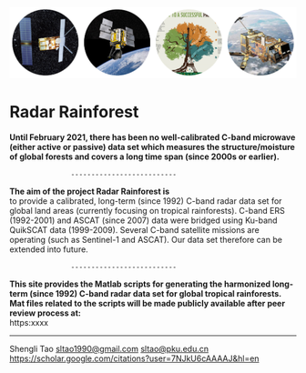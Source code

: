 

![C-band Radar sensors for monitoring tropical forests--key to a successful paris agreement](images/radar_forest.png)


                                                                           
# Radar Rainforest <br/>
**Until February 2021, there has been no well-calibrated C-band microwave (either active or passive) data set which measures the structure/moisture of global forests and covers a long time span (since 2000s or earlier).**<br/>   

                   --------------------------  

**The aim of the project Radar Rainforest is**<br/> to provide a calibrated, long-term (since 1992) C-band radar data set for global land areas (currently focusing on tropical rainforests). C-band ERS (1992-2001) and ASCAT (since 2007) data were bridged using Ku-band QuikSCAT data (1999-2009). Several C-band satellite missions are operating (such as Sentinel-1 and ASCAT). Our data set therefore can be extended into future.

                   --------------------------  
**This site provides the Matlab scripts for generating the harmonized long-term (since 1992) C-band radar data set for global tropical rainforests.  
Mat files related to the scripts will be made publicly available after peer review process at:**<br/> https:xxxx


   --------------------------  
   
Shengli Tao
sltao1990@gmail.com
sltao@pku.edu.cn
https://scholar.google.com/citations?user=7NJkU6cAAAAJ&hl=en
